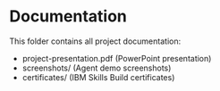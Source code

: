 # Documentation

This folder contains all project documentation:
- project-presentation.pdf (PowerPoint presentation)
- screenshots/ (Agent demo screenshots)
- certificates/ (IBM Skills Build certificates)
